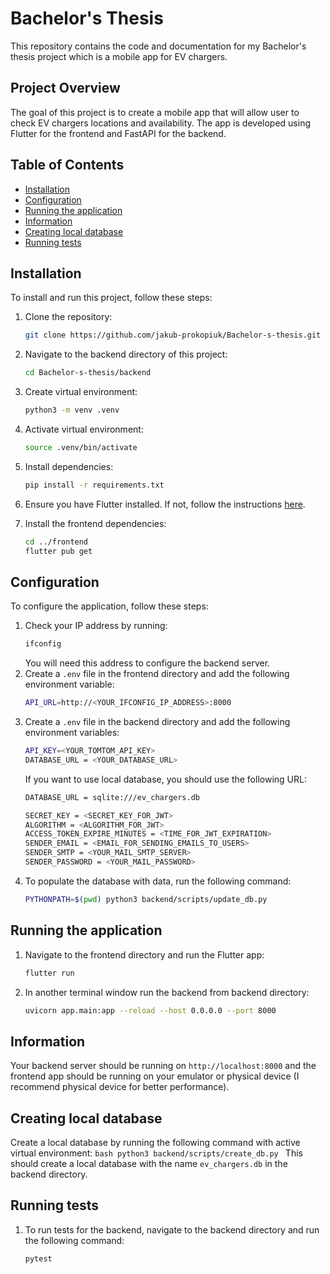 # Bachelor's Thesis

This repository contains the code and documentation for my Bachelor's thesis project which is a mobile app for EV chargers.

## Project Overview

The goal of this project is to create a mobile app that will allow user to check EV chargers locations and availability. The app is developed using Flutter for the frontend and FastAPI for the backend.

## Table of Contents
- [Installation](#installation)
- [Configuration](#configuration)
- [Running the application](#running-the-application)
- [Information](#information)
- [Creating local database](#creating-local-database)
- [Running tests](#running-tests)

## Installation

To install and run this project, follow these steps:

1. Clone the repository:
    ```bash
    git clone https://github.com/jakub-prokopiuk/Bachelor-s-thesis.git
    ```
2. Navigate to the backend directory of this project:
    ```bash
    cd Bachelor-s-thesis/backend
    ```
3. Create virtual environment:
    ```bash
    python3 -m venv .venv
    ```
4. Activate virtual environment:
    ```bash
    source .venv/bin/activate
    ```
5. Install dependencies:
    ```bash
    pip install -r requirements.txt
    ```
6. Ensure you have Flutter installed. If not, follow the instructions [here](https://flutter.dev/docs/get-started/install).

7. Install the frontend dependencies:
    ```bash
    cd ../frontend
    flutter pub get
    ```

## Configuration

To configure the application, follow these steps:
1. Check your IP address by running:
    ```bash
    ifconfig
    ```
    You will need this address to configure the backend server.
1. Create a `.env` file in the frontend directory and add the following environment variable:
    ```bash
    API_URL=http://<YOUR_IFCONFIG_IP_ADDRESS>:8000
    ```
2. Create a `.env` file in the backend directory and add the following environment variables:
    ```bash
    API_KEY=<YOUR_TOMTOM_API_KEY>
    DATABASE_URL = <YOUR_DATABASE_URL>
    ```
    If you want to use local database, you should use the following URL:
    ```bash
    DATABASE_URL = sqlite:///ev_chargers.db
    ```
    ```bash
    SECRET_KEY = <SECRET_KEY_FOR_JWT>
    ALGORITHM = <ALGORITHM_FOR_JWT> 
    ACCESS_TOKEN_EXPIRE_MINUTES = <TIME_FOR_JWT_EXPIRATION>
    SENDER_EMAIL = <EMAIL_FOR_SENDING_EMAILS_TO_USERS>
    SENDER_SMTP = <YOUR_MAIL_SMTP_SERVER>
    SENDER_PASSWORD = <YOUR_MAIL_PASSWORD>
    ```
3. To populate the database with data, run the following command:
    ```bash
    PYTHONPATH=$(pwd) python3 backend/scripts/update_db.py
    ```
## Running the application

1. Navigate to the frontend directory and run the Flutter app:
    ```bash
    flutter run
    ```
2. In another terminal window run the backend from backend directory:
    ```bash
    uvicorn app.main:app --reload --host 0.0.0.0 --port 8000
    ```

## Information
Your backend server should be running on `http://localhost:8000` and the frontend app should be running on your emulator or physical device (I recommend physical device for better performance).

## Creating local database
Create a local database by running the following command with active virtual environment:
    ```bash
    python3 backend/scripts/create_db.py
    ```
    This should create a local database with the name `ev_chargers.db` in the backend directory.

## Running tests
1. To run tests for the backend, navigate to the backend directory and run the following command:
    ```bash
    pytest
    ```